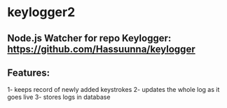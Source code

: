 # keylogger2

## Node.js Watcher for repo Keylogger: https://github.com/Hassuunna/keylogger

## Features:
1- keeps record of newly added keystrokes
2- updates the whole log as it goes live
3- stores logs in database
